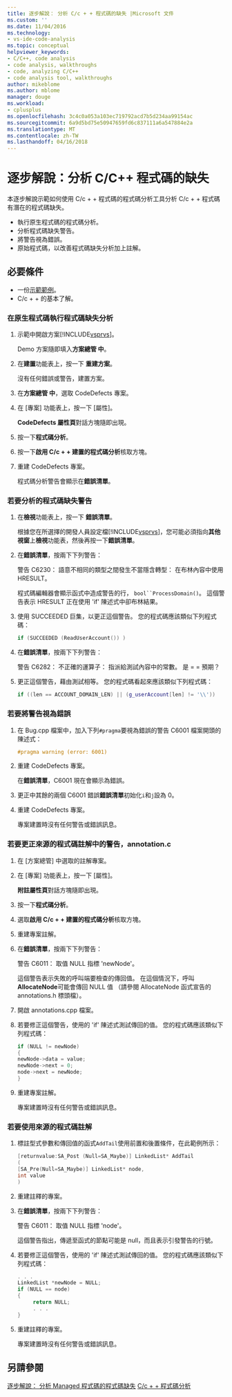 ```yaml
---
title: 逐步解說： 分析 C/c + + 程式碼的缺失 |Microsoft 文件
ms.custom: ''
ms.date: 11/04/2016
ms.technology:
- vs-ide-code-analysis
ms.topic: conceptual
helpviewer_keywords:
- C/C++, code analysis
- code analysis, walkthroughs
- code, analyzing C/C++
- code analysis tool, walkthroughs
author: mikeblome
ms.author: mblome
manager: douge
ms.workload:
- cplusplus
ms.openlocfilehash: 3c4c0a053a103ec719792acd7b5d234aa99154ac
ms.sourcegitcommit: 6a9d5bd75e50947659fd6c837111a6a547884e2a
ms.translationtype: MT
ms.contentlocale: zh-TW
ms.lasthandoff: 04/16/2018
---
```

# <a name="walkthrough-analyzing-cc-code-for-defects"></a>逐步解說：分析 C/C++ 程式碼的缺失

本逐步解說示範如何使用 C/c + + 程式碼的程式碼分析工具分析 C/c + + 程式碼有潛在的程式碼缺失。 

- 執行原生程式碼的程式碼分析。
- 分析程式碼缺失警告。
- 將警告視為錯誤。
- 原始程式碼，以改善程式碼缺失分析加上註解。

## <a name="prerequisites"></a>必要條件

- 一份[示範範例](../code-quality/demo-sample.md)。
- C/c + + 的基本了解。

### <a name="to-run-code-defect-analysis-on-native-code"></a>在原生程式碼執行程式碼缺失分析

1. 示範中開啟方案[!INCLUDE[vsprvs](../code-quality/includes/vsprvs_md.md)]。

     Demo 方案隨即填入**方案總管 中**。

2. 在**建置**功能表上，按一下 **重建方案**。

     沒有任何錯誤或警告，建置方案。

3. 在**方案總管 中**，選取 CodeDefects 專案。

4. 在 [專案] 功能表上，按一下 [屬性]。

     **CodeDefects 屬性頁**對話方塊隨即出現。

5. 按一下**程式碼分析**。

6. 按一下**啟用 C/c + + 建置的程式碼分析**核取方塊。

7. 重建 CodeDefects 專案。

     程式碼分析警告會顯示在**錯誤清單**。

### <a name="to-analyze-code-defect-warnings"></a>若要分析的程式碼缺失警告

1. 在**檢視**功能表上，按一下 **錯誤清單**。

     根據您在所選擇的開發人員設定檔[!INCLUDE[vsprvs](../code-quality/includes/vsprvs_md.md)]，您可能必須指向**其他視窗**上**檢視**功能表，然後再按一下**錯誤清單**。

2. 在**錯誤清單**，按兩下下列警告：

     警告 C6230： 語意不相同的類型之間發生不當隱含轉型： 在布林內容中使用 HRESULT。

     程式碼編輯器會顯示函式中造成警告的行， `bool``ProcessDomain()`。 這個警告表示 HRESULT 正在使用 'if' 陳述式中卻布林結果。

3. 使用 SUCCEEDED 巨集，以更正這個警告。 您的程式碼應該類似下列程式碼：

   ```cpp
   if (SUCCEEDED (ReadUserAccount()) )
   ```

4. 在**錯誤清單**，按兩下下列警告：

     警告 C6282： 不正確的運算子： 指派給測試內容中的常數。 是 = = 預期？

5. 更正這個警告，藉由測試相等。 您的程式碼看起來應該類似下列程式碼：

   ```cpp
   if ((len == ACCOUNT_DOMAIN_LEN) || (g_userAccount[len] != '\\'))
   ```

### <a name="to-treat-warning-as-an-error"></a>若要將警告視為錯誤

1. 在 Bug.cpp 檔案中，加入下列`#pragma`要視為錯誤的警告 C6001 檔案開頭的陳述式：

   ```cpp
   #pragma warning (error: 6001)
   ```

2. 重建 CodeDefects 專案。

     在**錯誤清單**，C6001 現在會顯示為錯誤。

3. 更正中其餘的兩個 C6001 錯誤**錯誤清單**初始化`i`和`j`設為 0。

4. 重建 CodeDefects 專案。

     專案建置時沒有任何警告或錯誤訊息。

### <a name="to-correct-the-source-code-annotation-warnings-in-annotationc"></a>若要更正來源的程式碼註解中的警告，annotation.c

1. 在 [方案總管] 中選取的註解專案。

2. 在 [專案] 功能表上，按一下 [屬性]。

     **附註屬性頁**對話方塊隨即出現。

3. 按一下**程式碼分析**。

4. 選取**啟用 C/c + + 建置的程式碼分析**核取方塊。

5. 重建專案註解。

6. 在**錯誤清單**，按兩下下列警告：

     警告 C6011： 取值 NULL 指標 'newNode'。

     這個警告表示失敗的呼叫端要檢查的傳回值。 在這個情況下，呼叫**AllocateNode**可能會傳回 NULL 值 （請參閱 AllocateNode 函式宣告的 annotations.h 標頭檔）。

7. 開啟 annotations.cpp 檔案。

8. 若要修正這個警告，使用的 'if' 陳述式測試傳回的值。 您的程式碼應該類似下列程式碼：

   ```cpp
   if (NULL != newNode)
   {
   newNode->data = value;
   newNode->next = 0;
   node->next = newNode;
   }
   ```

9. 重建專案註解。

     專案建置時沒有任何警告或錯誤訊息。

### <a name="to-use-source-code-annotation"></a>若要使用來源的程式碼註解

1. 標註型式參數和傳回值的函式`AddTail`使用前置和後置條件，在此範例所示：

   ```cpp
   [returnvalue:SA_Post (Null=SA_Maybe)] LinkedList* AddTail
   (
   [SA_Pre(Null=SA_Maybe)] LinkedList* node,
   int value
   )
   ```

2. 重建註釋的專案。

3. 在**錯誤清單**，按兩下下列警告：

     警告 C6011： 取值 NULL 指標 'node'。

     這個警告指出，傳遞至函式的節點可能是 null，而且表示引發警告的行號。

4. 若要修正這個警告，使用的 'if' 陳述式測試傳回的值。 您的程式碼應該類似下列程式碼：

   ```cpp
   . . .
   LinkedList *newNode = NULL; 
   if (NULL == node)
   {
        return NULL;
        . . .
   }
   ```

5. 重建註釋的專案。

     專案建置時沒有任何警告或錯誤訊息。

## <a name="see-also"></a>另請參閱

[逐步解說： 分析 Managed 程式碼的程式碼缺失](../code-quality/walkthrough-analyzing-managed-code-for-code-defects.md)
[C/c + + 程式碼分析](../code-quality/code-analysis-for-c-cpp-overview.md)